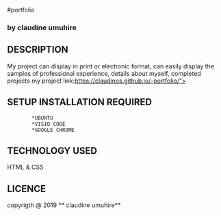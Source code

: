 #portfolio
### by **claudine umuhire**
## DESCRIPTION
My project can display in print or electronic format, can easily display the samples of professional experience, details about myself, completed projects 
  my project link:https://claudinos.github.io/-portfolio/">
## SETUP INSTALLATION REQUIRED
            *UBUNTU
            *VISIO CODE
            *GOOGLE CHROME

 ## TECHNOLOGY USED 
 HTML & CSS 
 ## LICENCE
 copyrigth @ 2019 ** claudine umuhire**                                    